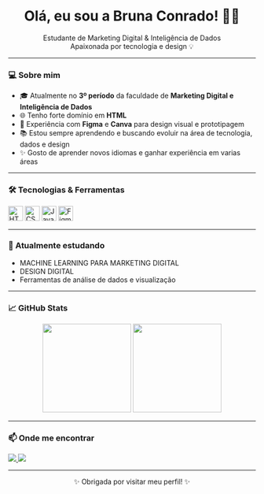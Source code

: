 <h1 align="center">Olá, eu sou a Bruna Conrado! 👩‍💻</h1>

<p align="center">
  Estudante de Marketing Digital & Inteligência de Dados<br>
  Apaixonada por tecnologia e design 💡
</p>

---

### 💻 Sobre mim

- 🎓 Atualmente no **3º período** da faculdade de **Marketing Digital e Inteligência de Dados**  
- 🌐 Tenho forte domínio em **HTML**
- 🎨 Experiência com **Figma** e **Canva** para design visual e prototipagem
- 📚 Estou sempre aprendendo e buscando evoluir na área de tecnologia, dados e design
- ✨ Gosto de aprender novos idiomas e ganhar experiência em varias áreas

---

### 🛠️ Tecnologias & Ferramentas

<div align="left">
  <img src="https://cdn.jsdelivr.net/gh/devicons/devicon/icons/html5/html5-original.svg" height="30" alt="HTML5" title="HTML5"/>
  <img src="https://cdn.jsdelivr.net/gh/devicons/devicon/icons/css3/css3-original.svg" height="30" alt="CSS3" title="CSS3"/>
  <img src="https://cdn.jsdelivr.net/gh/devicons/devicon/icons/javascript/javascript-original.svg" height="30" alt="JavaScript" title="JavaScript"/>
  <img src="https://cdn.jsdelivr.net/gh/devicons/devicon/icons/figma/figma-original.svg" height="30" alt="Figma" title="Figma"/>
</div>

---

### 🌱 Atualmente estudando

- MACHINE LEARNING PARA MARKETING DIGITAL
- DESIGN DIGITAL
- Ferramentas de análise de dados e visualização

---

### 📈 GitHub Stats

<div align="center">
  <img height="180em" src="https://github-readme-stats.vercel.app/api?username=brunaconrado&show_icons=true&theme=radical" />
  <img height="180em" src="https://github-readme-stats.vercel.app/api/top-langs/?username=brunaconrado&layout=compact&theme=radical" />
</div>

---

### 📫 Onde me encontrar

<div align="left">
  <a href="https://www.linkedin.com/in/brunaconrado/" target="_blank">
    <img src="https://img.shields.io/badge/LinkedIn-%230077B5.svg?&style=for-the-badge&logo=linkedin&logoColor=white" />
  </a>
  <a href="mailto:bruna.veloso@cdados.uniceplac.edu.br">
    <img src="https://img.shields.io/badge/Email-D14836?style=for-the-badge&logo=gmail&logoColor=white" />
  </a>
</div>

---

<p align="center">✨ Obrigada por visitar meu perfil! ✨</p>

